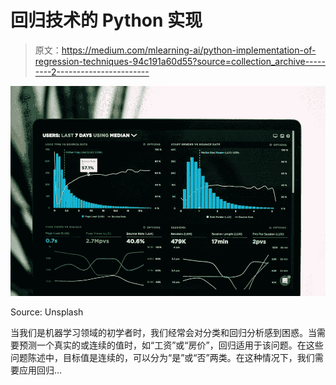 # 回归技术的 Python 实现

> 原文：<https://medium.com/mlearning-ai/python-implementation-of-regression-techniques-94c191a60d55?source=collection_archive---------2----------------------->

![](img/ae266aa59be295915de4761f7758375e.png)

Source: Unsplash

当我们是机器学习领域的初学者时，我们经常会对分类和回归分析感到困惑。当需要预测一个真实的或连续的值时，如“工资”或“房价”，回归适用于该问题。在这些问题陈述中，目标值是连续的，可以分为“是”或“否”两类。在这种情况下，我们需要应用回归…